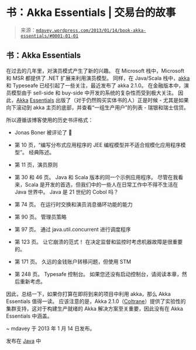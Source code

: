 <!--yml

类别：未分类

日期：2024 年 5 月 18 日 06:31:03

-->

# 书：Akka Essentials | 交易台的故事

> 来源：[`mdavey.wordpress.com/2013/01/14/book-akka-essentials/#0001-01-01`](https://mdavey.wordpress.com/2013/01/14/book-akka-essentials/#0001-01-01)

## 书：Akka Essentials

在过去的几年里，对演员模式产生了新的兴趣。 在 Microsoft 栈中，Microsoft 和 MSR 都提供了 .NET 扩展来利用演员模型。 同样，在 Java/Scala 栈中，[akka](http://akka.io/) 和 Typeseafe 已经引起了一些关注，最近发布了 akka 2.1.0。 在金融版本中，演员模型由于 sell-side 和 buy-side 中开发的系统的复杂性而受到极大关注。 因此，[Akka](http://www.amazon.co.uk/Akka-Essentials-Munish-Kumar-Gupta/dp/1849518289) [Essentials](http://www.packtpub.com/akka-java-applications-essentials/book) 出版了（对于仍然购买实体书的人）正是时候 - 尤其是如果向下滚动到 akka 主页的底部，并查看“一组生产用户”的列表 - 瑞银和瑞士信贷。

所以遵循该博客使用的历史书评格式：

+   Jonas Boner 被评论了 🙂

+   第 10 页，“编写分布式应用程序的 JEE 编程模型并不适合规模化应用程序模型”。 经典陈述。

+   第 11 页，演员原则

+   第 30 和 46 页。 Java 和 Scala 版本的同一个示例应用程序。 尽管在我看来，Scala 是开发的首选，但我们中的一些人在日常工作中不得不生活在 Java 世界中。 Java 是 21 世纪的 Cobol 吗？

+   第 74 页。 在运行时交换和演员消息循环功能的能力

+   第 90 页。 管理员策略

+   第 97 页。 通过 java.util.concurrent 进行调度程序

+   第 123 页。 让它崩溃的范式！ 在决定监督和监控时考虑机器故障是很重要的。

+   第 171 页。 久远的金钱账户转移问题，但使用 STM

+   第 248 页。 Typesafe 控制台。 如果您还没有启动控制台，请阅读本章，然后重新考虑。

因此，总结一下，如果你打算在即将到来的项目中利用 akka，那么 Akka Essentials 值得一读。 应该注意的是，Akka 2.1.0（[Coltrane](http://doc.akka.io/docs/akka/2.1.0/cluster/cluster-usage-java.html)）提供了实验性的集群支持，这对于构建生产就绪的 Akka 解决方案至关重要，因此没有在 Akka Essentials 中涵盖。

~ mdavey 于 2013 年 1 月 14 日发布。

发布在 [Java](https://mdavey.wordpress.com/category/languages/java/) 中
